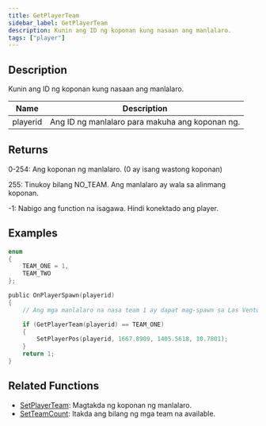 ```yaml
---
title: GetPlayerTeam
sidebar_label: GetPlayerTeam
description: Kunin ang ID ng koponan kung nasaan ang manlalaro.
tags: ["player"]
---
```


## Description

Kunin ang ID ng koponan kung nasaan ang manlalaro.

| Name     | Description                              |
| -------- | ---------------------------------------- |
| playerid | Ang ID ng manlalaro para makuha ang koponan ng. |

## Returns

0-254: Ang koponan ng manlalaro. (0 ay isang wastong koponan)

255: Tinukoy bilang NO_TEAM. Ang manlalaro ay wala sa alinmang koponan.

-1: Nabigo ang function na isagawa. Hindi konektado ang player.

## Examples

```c
enum
{
    TEAM_ONE = 1,
    TEAM_TWO
};

public OnPlayerSpawn(playerid)
{
    // Ang mga manlalaro na nasa team 1 ay dapat mag-spawn sa Las Venturas airport.

    if (GetPlayerTeam(playerid) == TEAM_ONE)
    {
        SetPlayerPos(playerid, 1667.8909, 1405.5618, 10.7801);
    }
    return 1;
}
```

## Related Functions

- [SetPlayerTeam](SetPlayerTeam): Magtakda ng koponan ng manlalaro.
- [SetTeamCount](SetTeamCount): Itakda ang bilang ng mga team na available.